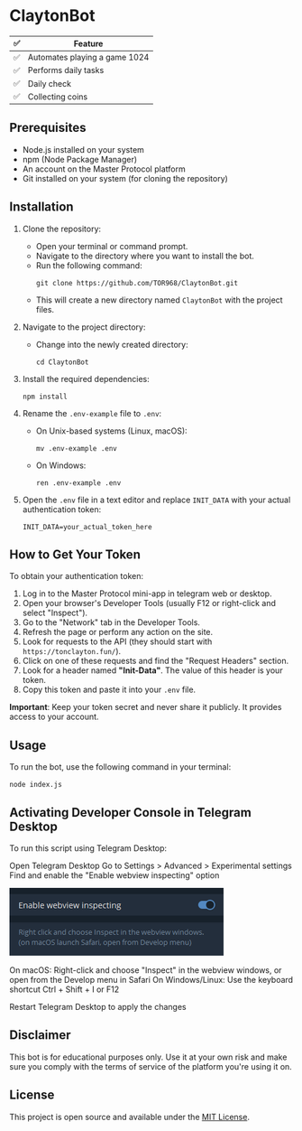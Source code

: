 # ClaytonBot

| ✅ | Feature                     |
|----|-----------------------------|
| ✅ | Automates playing a game 1024 |
| ✅ | Performs daily tasks         |
| ✅ | Daily check                 |
| ✅ | Collecting coins            |

## Prerequisites

- Node.js installed on your system
- npm (Node Package Manager)
- An account on the Master Protocol platform
- Git installed on your system (for cloning the repository)

## Installation

1. Clone the repository:
   - Open your terminal or command prompt.
   - Navigate to the directory where you want to install the bot.
   - Run the following command:
     ```
     git clone https://github.com/TOR968/ClaytonBot.git
     ```
   - This will create a new directory named `ClaytonBot` with the project files.

2. Navigate to the project directory:
   - Change into the newly created directory:
     ```
     cd ClaytonBot
     ```

3. Install the required dependencies:
   ```
   npm install
   ```

4. Rename the `.env-example` file to `.env`:
   - On Unix-based systems (Linux, macOS):
     ```
     mv .env-example .env
     ```
   - On Windows:
     ```
     ren .env-example .env
     ```

5. Open the `.env` file in a text editor and replace `INIT_DATA` with your actual authentication token:
   ```
   INIT_DATA=your_actual_token_here
   ```

## How to Get Your Token

To obtain your authentication token:

1. Log in to the Master Protocol mini-app in telegram web or desktop.
2. Open your browser's Developer Tools (usually F12 or right-click and select "Inspect").
3. Go to the "Network" tab in the Developer Tools.
4. Refresh the page or perform any action on the site.
5. Look for requests to the API (they should start with `https://tonclayton.fun/`).
6. Click on one of these requests and find the "Request Headers" section.
7. Look for a header named **"Init-Data"**. The value of this header is your token.
8. Copy this token and paste it into your `.env` file.

**Important**: Keep your token secret and never share it publicly. It provides access to your account.

## Usage

To run the bot, use the following command in your terminal:

```
node index.js
```

## Activating Developer Console in Telegram Desktop

To run this script using Telegram Desktop:

Open Telegram Desktop
Go to Settings > Advanced > Experimental settings
Find and enable the "Enable webview inspecting" option

![settings](image.png)

On macOS: Right-click and choose "Inspect" in the webview windows, or open from the Develop menu in Safari
On Windows/Linux: Use the keyboard shortcut Ctrl + Shift + I or F12


Restart Telegram Desktop to apply the changes

## Disclaimer

This bot is for educational purposes only. Use it at your own risk and make sure you comply with the terms of service of the platform you're using it on.

## License

This project is open source and available under the [MIT License](LICENSE).
